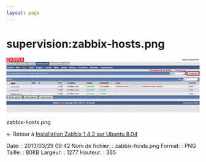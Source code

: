 ```yaml
---
layout: page
---
```


supervision:zabbix-hosts.png
============================

[![zabbix-hosts.png](../../assets/media/supervision/zabbix-hosts.png@cache=&w=900&h=257 "zabbix-hosts.png")](../../assets/media/supervision/zabbix-hosts.png@cache= "Afficher le fichier original")

zabbix-hosts.png

← Retour à [Installation Zabbix 1.4.2 sur Ubuntu
8.04](../../zabbix/zabbix-ubuntu-install-old.html "zabbix:zabbix-ubuntu-install-old")

Date:
:   2013/03/29 09:42
Nom de fichier:
:   zabbix-hosts.png
Format:
:   PNG
Taille:
:   80KB
Largeur:
:   1277
Hauteur:
:   365

